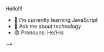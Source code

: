  Hello!!!


- 🌱 I’m currently learning JavaScript
- 💬 Ask me about technology
- 😄 Pronouns: He/His

--> 
